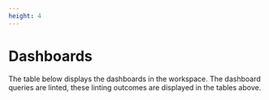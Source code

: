 ```yaml
---
height: 4
---
```


# Dashboards

The table below displays the dashboards in the workspace. The dashboard queries are linted, these linting outcomes are
displayed in the tables above.
